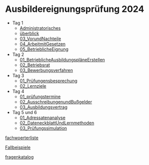 # Ausbildereignungsprüfung 2024

* Tag 1
  * [Administratorisches](Day1/01_Administratorisches.md)
  * [überblick](Day1/02_überblick.md) 
  * [03_VorundNachteile](Day1/03_VorundNachteile.md) 
  * [04_ArbeitmitGesetzen](Day1/04_ArbeitmitGesetzen.md) 
  * [05_BetrieblicheEignung](Day1/05_BetrieblicheEignung.md) 
* Tag 2
  * [01_BetrieblicheAusbildungspläneErstellen](Day2/01_BetrieblicheAusbildungspläneErstellen.md)
  * [02_Betriebsrat](Day2/02_Betriebsrat.md) 
  * [03_Bewerbungsverfahren](Day2/03_Bewerbungsverfahren.md) 
* Tag 3
  * [01_Prüfungensbesprechung](Day3/01_Prüfungensbesprechung.md)
  * [02_Lernziele](Day3/02_Lernziele.md) 
* Tag 4
  * [01_prüfungstermine](Day4/01_prüfungstermine.md)
  * [02_AusschreibungenundBußgelder](Day4/02_AusschreibungenundBußgelder.md) 
  * [03_Ausbildungsvertrag](Day4/03_Ausbildungsvertrag.md) 
* Tag 5 und 6
  * [01_Adressatenanalyse](Day5and6/01_Adressatenanalyse.md) 
  * [02_DateneckblattUndLernmethoden](Day5and6/02_DateneckblattUndLernmethoden.md) 
  * [03_Prüfungssimulation](Day5and6/03_Prüfungssimulation.md) 



[fachwoerterliste](fachwoerterliste.md) 

[Fallbeispiele](Fallbeispiele.md) 

[fragenkatalog](fragenkatalog.md) 

